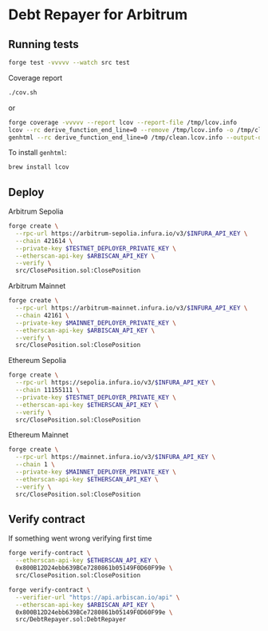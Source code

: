 # Debt Repayer for Arbitrum

## Running tests

```sh
forge test -vvvvv --watch src test
```

Coverage report

```sh
./cov.sh
```

or

```sh
forge coverage -vvvvv --report lcov --report-file /tmp/lcov.info
lcov --rc derive_function_end_line=0 --remove /tmp/lcov.info -o /tmp/clean.lcov.info '../../node_modules/' 'test/' 'src/lib'
genhtml --rc derive_function_end_line=0 /tmp/clean.lcov.info --output-directory coverage
```

To install `genhtml`:

```sh
brew install lcov
```

## Deploy

Arbitrum Sepolia

```sh
forge create \
  --rpc-url https://arbitrum-sepolia.infura.io/v3/$INFURA_API_KEY \
  --chain 421614 \
  --private-key $TESTNET_DEPLOYER_PRIVATE_KEY \
  --etherscan-api-key $ARBISCAN_API_KEY \
  --verify \
  src/ClosePosition.sol:ClosePosition
```

Arbitrum Mainnet

```sh
forge create \
  --rpc-url https://arbitrum-mainnet.infura.io/v3/$INFURA_API_KEY \
  --chain 42161 \
  --private-key $MAINNET_DEPLOYER_PRIVATE_KEY \
  --etherscan-api-key $ARBISCAN_API_KEY \
  --verify \
  src/ClosePosition.sol:ClosePosition
```

Ethereum Sepolia

```sh
forge create \
  --rpc-url https://sepolia.infura.io/v3/$INFURA_API_KEY \
  --chain 11155111 \
  --private-key $TESTNET_DEPLOYER_PRIVATE_KEY \
  --etherscan-api-key $ETHERSCAN_API_KEY \
  --verify \
  src/ClosePosition.sol:ClosePosition
```

Ethereum Mainnet

```sh
forge create \
  --rpc-url https://mainnet.infura.io/v3/$INFURA_API_KEY \
  --chain 1 \
  --private-key $MAINNET_DEPLOYER_PRIVATE_KEY \
  --etherscan-api-key $ETHERSCAN_API_KEY \
  --verify \
  src/ClosePosition.sol:ClosePosition
```

## Verify contract

If something went wrong verifying first time

```sh
forge verify-contract \
  --etherscan-api-key $ETHERSCAN_API_KEY \
  0x800B12D24ebb639BCe7280861b05149F0D60F99e \
  src/ClosePosition.sol:ClosePosition

forge verify-contract \
  --verifier-url "https://api.arbiscan.io/api" \
  --etherscan-api-key $ARBISCAN_API_KEY \
  0x800B12D24ebb639BCe7280861b05149F0D60F99e \
  src/DebtRepayer.sol:DebtRepayer
```
